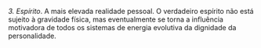 ﻿*3. Espírito*. A mais elevada realidade pessoal. O verdadeiro espírito não está sujeito à gravidade física, mas eventualmente se torna a influência motivadora de todos os sistemas de energia evolutiva da dignidade da personalidade.